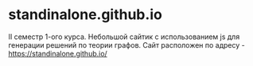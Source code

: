 # standinalone.github.io
II семестр 1-ого курса.
Небольшой сайтик с использованием js для генерации решений по теории графов.
Сайт расположен по адресу - https://standinalone.github.io/
